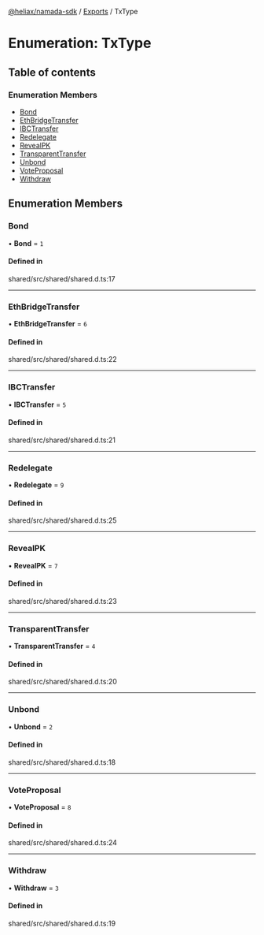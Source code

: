 [@heliax/namada-sdk](../README.md) / [Exports](../modules.md) / TxType

# Enumeration: TxType

## Table of contents

### Enumeration Members

- [Bond](TxType.md#bond)
- [EthBridgeTransfer](TxType.md#ethbridgetransfer)
- [IBCTransfer](TxType.md#ibctransfer)
- [Redelegate](TxType.md#redelegate)
- [RevealPK](TxType.md#revealpk)
- [TransparentTransfer](TxType.md#transparenttransfer)
- [Unbond](TxType.md#unbond)
- [VoteProposal](TxType.md#voteproposal)
- [Withdraw](TxType.md#withdraw)

## Enumeration Members

### Bond

• **Bond** = ``1``

#### Defined in

shared/src/shared/shared.d.ts:17

___

### EthBridgeTransfer

• **EthBridgeTransfer** = ``6``

#### Defined in

shared/src/shared/shared.d.ts:22

___

### IBCTransfer

• **IBCTransfer** = ``5``

#### Defined in

shared/src/shared/shared.d.ts:21

___

### Redelegate

• **Redelegate** = ``9``

#### Defined in

shared/src/shared/shared.d.ts:25

___

### RevealPK

• **RevealPK** = ``7``

#### Defined in

shared/src/shared/shared.d.ts:23

___

### TransparentTransfer

• **TransparentTransfer** = ``4``

#### Defined in

shared/src/shared/shared.d.ts:20

___

### Unbond

• **Unbond** = ``2``

#### Defined in

shared/src/shared/shared.d.ts:18

___

### VoteProposal

• **VoteProposal** = ``8``

#### Defined in

shared/src/shared/shared.d.ts:24

___

### Withdraw

• **Withdraw** = ``3``

#### Defined in

shared/src/shared/shared.d.ts:19
